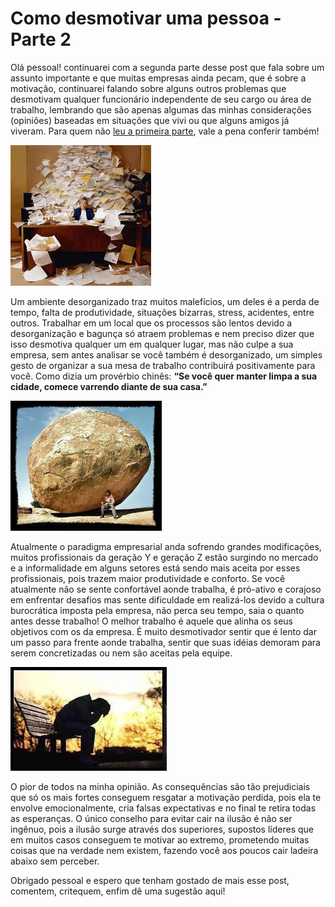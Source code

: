 # Como desmotivar uma pessoa - Parte 2

Olá pessoal! continuarei com a segunda parte desse post que fala sobre um assunto importante e que muitas empresas ainda pecam, que é sobre a motivação, continuarei falando sobre alguns outros problemas que desmotivam qualquer funcionário independente de seu cargo ou área de trabalho, lembrando que são apenas algumas das minhas considerações (opiniões) baseadas em situações que vivi ou que alguns amigos já viveram. Para quem não [leu a primeira parte](../como-desmotivar-uma-pessoa-parte-1 "Como desmotivar uma pessoa - Parte 1"), vale a pena conferir também!

![Ambiente desorganizado](../images/desorganizacao.jpg)

Um ambiente desorganizado traz muitos malefícios, um deles é a perda de tempo, falta de produtividade, situações bizarras, stress, acidentes, entre outros. Trabalhar em um local que os processos são lentos devido a desorganização e bagunça só atraem problemas e nem preciso dizer que isso desmotiva qualquer um em qualquer lugar, mas não culpe a sua empresa, sem antes analisar se você também é desorganizado, um simples gesto de organizar a sua mesa de trabalho contribuirá positivamente para você. Como dizia um provérbio chinês: **“Se você quer manter limpa a sua cidade, comece varrendo diante de sua casa.”**

![Conflitos culturais](../images/conflitos-culturais.jpg)

Atualmente o paradigma empresarial anda sofrendo grandes modificações, muitos profissionais da geração Y e geração Z estão surgindo no mercado e a informalidade em alguns setores está sendo mais aceita por esses profissionais, pois trazem maior produtividade e conforto. Se você atualmente não se sente confortável aonde trabalha, é pró-ativo e corajoso em enfrentar desafios mas sente dificuldade em realizá-los devido a cultura burocrática imposta pela empresa, não perca seu tempo, saia o quanto antes desse trabalho! O melhor trabalho é aquele que alinha os seus objetivos com os da empresa. É muito desmotivador sentir que é lento dar um passo para frente aonde trabalha, sentir que suas idéias demoram para serem concretizadas ou nem são aceitas pela equipe.

![Ilusão e decepção](../images/ilusao-e-decepcao.jpg)

O pior de todos na minha opinião. As consequências são tão prejudiciais que só os mais fortes conseguem resgatar a motivação perdida, pois ela te envolve emocionalmente, cria falsas expectativas e no final te retira todas as esperanças. O único conselho para evitar cair na ilusão é não ser ingênuo, pois a ilusão surge através dos superiores, supostos líderes que em muitos casos conseguem te motivar ao extremo, prometendo muitas coisas que na verdade nem existem, fazendo você aos poucos cair ladeira abaixo sem perceber.

Obrigado pessoal e espero que tenham gostado de mais esse post, comentem, critequem, enfim dê uma sugestão aqui!
